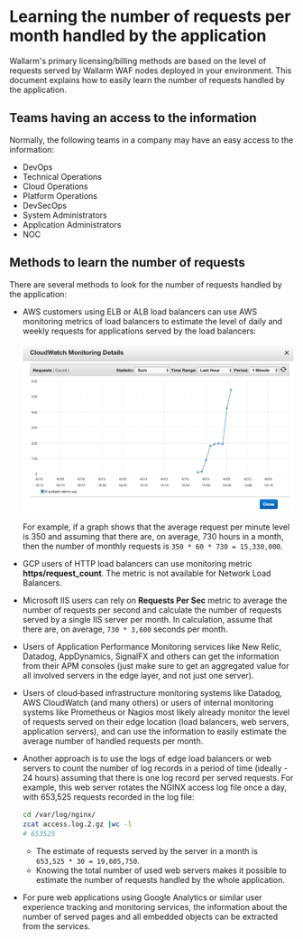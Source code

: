 # Learning the number of requests per month handled by the application

Wallarm's primary licensing/billing methods are based on the level of requests served by Wallarm WAF nodes deployed in your environment. This document explains how to easily learn the number of requests handled by the application.

## Teams having an access to the information

Normally, the following teams in a company may have an easy access to the information:

* DevOps
* Technical Operations
* Cloud Operations
* Platform Operations
* DevSecOps
* System Administrators
* Application Administrators
* NOC

## Methods to learn the number of requests

There are several methods to look for the number of requests handled by the application:

* AWS customers using ELB or ALB load balancers can use AWS monitoring metrics of load balancers to estimate the level of daily and weekly requests for applications served by the load balancers:

    ![!AWS monitoring example](../../images/operation/aws-requests-example.png)

    For example, if a graph shows that the average request per minute level is 350 and assuming that there are, on average, 730 hours in a month, then the number of monthly requests is `350 * 60 * 730 = 15,330,000`.

* GCP users of HTTP load balancers can use monitoring metric **https/request_count**. The metric is not available for Network Load Balancers.
* Microsoft IIS users can rely on **Requests Per Sec** metric to average the number of requests per second and calculate the number of requests served by a single IIS server per month. In calculation, assume that there are, on average, `730 * 3,600` seconds per month.
* Users of Application Performance Monitoring services like New Relic, Datadog, AppDynamics, SignalFX and others can get the information from their APM consoles (just make sure to get an aggregated value for all involved servers in the edge layer, and not just one server).
* Users of cloud‑based infrastructure monitoring systems like Datadog, AWS CloudWatch (and many others) or users of internal monitoring systems like Prometheus or Nagios most likely already monitor the level of requests served on their edge location (load balancers, web servers, application servers), and can use the information to easily estimate the average number of handled requests per month.
* Another approach is to use the logs of edge load balancers or web servers to count the number of log records in a period of time (ideally - 24 hours) assuming that there is one log record per served requests. For example, this web server rotates the NGINX access log file once a day, with 653,525 requests recorded in the log file: 

    ```bash
    cd /var/log/nginx/
    zcat access.log.2.gz |wc -l
    # 653525
    ```

    * The estimate of requests served by the server in a month is `653,525 * 30 = 19,605,750`.
    * Knowing the total number of used web servers makes it possible to estimate the number of requests handled by the whole application.

* For pure web applications using Google Analytics or similar user experience tracking and monitoring services, the information about the number of served pages and all embedded objects can be extracted from the services.
